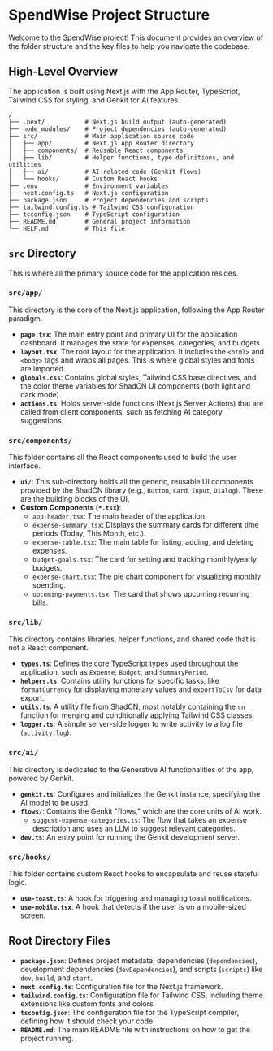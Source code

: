 # SpendWise Project Structure

Welcome to the SpendWise project! This document provides an overview of the folder structure and the key files to help you navigate the codebase.

## High-Level Overview

The application is built using Next.js with the App Router, TypeScript, Tailwind CSS for styling, and Genkit for AI features.

```
/
├── .next/           # Next.js build output (auto-generated)
├── node_modules/    # Project dependencies (auto-generated)
├── src/             # Main application source code
│   ├── app/         # Next.js App Router directory
│   ├── components/  # Reusable React components
│   ├── lib/         # Helper functions, type definitions, and utilities
│   ├── ai/          # AI-related code (Genkit flows)
│   └── hooks/       # Custom React hooks
├── .env             # Environment variables
├── next.config.ts   # Next.js configuration
├── package.json     # Project dependencies and scripts
├── tailwind.config.ts # Tailwind CSS configuration
├── tsconfig.json    # TypeScript configuration
├── README.md        # General project information
└── HELP.md          # This file
```

## `src` Directory

This is where all the primary source code for the application resides.

### `src/app/`

This directory is the core of the Next.js application, following the App Router paradigm.

-   **`page.tsx`**: The main entry point and primary UI for the application dashboard. It manages the state for expenses, categories, and budgets.
-   **`layout.tsx`**: The root layout for the application. It includes the `<html>` and `<body>` tags and wraps all pages. This is where global styles and fonts are imported.
-   **`globals.css`**: Contains global styles, Tailwind CSS base directives, and the color theme variables for ShadCN UI components (both light and dark mode).
-   **`actions.ts`**: Holds server-side functions (Next.js Server Actions) that are called from client components, such as fetching AI category suggestions.

### `src/components/`

This folder contains all the React components used to build the user interface.

-   **`ui/`**: This sub-directory holds all the generic, reusable UI components provided by the ShadCN library (e.g., `Button`, `Card`, `Input`, `Dialog`). These are the building blocks of the UI.
-   **Custom Components (`*.tsx`)**:
    -   `app-header.tsx`: The main header of the application.
    -   `expense-summary.tsx`: Displays the summary cards for different time periods (Today, This Month, etc.).
    -   `expense-table.tsx`: The main table for listing, adding, and deleting expenses.
    -   `budget-goals.tsx`: The card for setting and tracking monthly/yearly budgets.
    -   `expense-chart.tsx`: The pie chart component for visualizing monthly spending.
    -   `upcoming-payments.tsx`: The card that shows upcoming recurring bills.

### `src/lib/`

This directory contains libraries, helper functions, and shared code that is not a React component.

-   **`types.ts`**: Defines the core TypeScript types used throughout the application, such as `Expense`, `Budget`, and `SummaryPeriod`.
-   **`helpers.ts`**: Contains utility functions for specific tasks, like `formatCurrency` for displaying monetary values and `exportToCsv` for data export.
-   **`utils.ts`**: A utility file from ShadCN, most notably containing the `cn` function for merging and conditionally applying Tailwind CSS classes.
-   **`logger.ts`**: A simple server-side logger to write activity to a log file (`activity.log`).

### `src/ai/`

This directory is dedicated to the Generative AI functionalities of the app, powered by Genkit.

-   **`genkit.ts`**: Configures and initializes the Genkit instance, specifying the AI model to be used.
-   **`flows/`**: Contains the Genkit "flows," which are the core units of AI work.
    -   `suggest-expense-categories.ts`: The flow that takes an expense description and uses an LLM to suggest relevant categories.
-   **`dev.ts`**: An entry point for running the Genkit development server.

### `src/hooks/`

This folder contains custom React hooks to encapsulate and reuse stateful logic.

-   **`use-toast.ts`**: A hook for triggering and managing toast notifications.
-   **`use-mobile.tsx`**: A hook that detects if the user is on a mobile-sized screen.

## Root Directory Files

-   **`package.json`**: Defines project metadata, dependencies (`dependencies`), development dependencies (`devDependencies`), and scripts (`scripts`) like `dev`, `build`, and `start`.
-   **`next.config.ts`**: Configuration file for the Next.js framework.
-   **`tailwind.config.ts`**: Configuration file for Tailwind CSS, including theme extensions like custom fonts and colors.
-   **`tsconfig.json`**: The configuration file for the TypeScript compiler, defining how it should check your code.
-   **`README.md`**: The main README file with instructions on how to get the project running.
